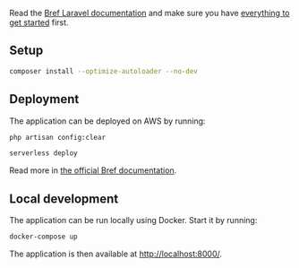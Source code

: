 Read the [Bref Laravel documentation](https://bref.sh/docs/frameworks/laravel.html) and make sure you have [everything to get started](https://bref.sh/docs/installation.html) first.

## Setup

```bash
composer install --optimize-autoloader --no-dev
```

## Deployment

The application can be deployed on AWS by running:

```bash
php artisan config:clear

serverless deploy
```

Read more in [the official Bref documentation](https://bref.sh/docs/frameworks/laravel.html).

## Local development

The application can be run locally using Docker. Start it by running:

```bash
docker-compose up
```

The application is then available at [http://localhost:8000/](http://localhost:8000/).
